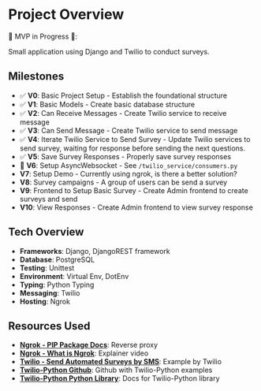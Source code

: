 # Project Overview 

🚧 MVP in Progress 🚧:

Small application using Django and Twilio to conduct surveys.

## Milestones
- ✅ **V0**: Basic Project Setup - Establish the foundational structure
- ✅ **V1**: Basic Models - Create basic database structure
- ✅ **V2**: Can Receive Messages - Create Twilio service to receive message
- ✅ **V3**: Can Send Message - Create Twilio service to send message
- ✅ **V4**: Iterate Twilio Service to Send Survey - Update Twilio services to send survey, waiting for response before sending the next questions.
- ✅ **V5**: Save Survey Responses - Properly save survey responses
- 🔨 **V6**: Setup AsyncWebsocket - See `/twilio_service/consumers.py`
- **V7**: Setup Demo - Currently using ngrok, is there a better solution?
- **V8**: Survey campaigns - A group of users can be send a survey
- **V9**: Frontend to Setup Basic Survey - Create Admin frontend to create surveys and send
- **V10**: View Responses - Create Admin frontend to view survey response

## Tech Overview 
- **Frameworks**: Django, DjangoREST framework
- **Database**: PostgreSQL
- **Testing**: Unittest
- **Environment**: Virtual Env, DotEnv
- **Typing**: Python Typing
- **Messaging**: Twilio
- **Hosting**: Ngrok

## Resources Used 
- **[Ngrok - PIP Package Docs](https://pypi.org/project/ngrok/)**:  Reverse proxy 
- **[Ngrok - What is Ngrok](https://www.youtube.com/watch?v=UaxqJUXqvro&t=54s)**: Explainer video
- **[Twilio - Send Automated Surveys by SMS](https://www.twilio.com/en-us/blog/send-automated-surveys-sms-python-twilio)**: Example by Twilio
- **[Twilio-Python Github](https://github.com/twilio/twilio-python?tab=readme-ov-file)**: Github with Twilio-Python examples
- **[Twilio-Python Python Library](https://twilio.com/docs/libraries/reference/twilio-python/)**: Docs for Twilio-Python library
